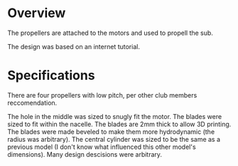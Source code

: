 # Overview

The propellers are attached to the motors and used to propell the sub.

The design was based on an internet tutorial.

# Specifications

There are four propellers with low pitch, per other club members reccomendation.

The hole in the middle was sized to snugly fit the motor. The blades were sized to fit within the nacelle. The blades are 2mm thick to allow 3D printing. The blades were made beveled to make them more hydrodynamic (the radius was arbitrary). The central cylinder was sized to be the same as a previous model (I don't know what influenced this other model's dimensions). Many design descisions were arbitrary.